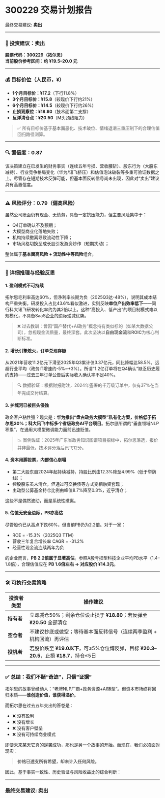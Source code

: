 # 300229 交易计划报告

最终交易建议: **卖出**

---

### 📌 投资建议：**卖出**  
**股票代码：300229（拓尔思）**  
**当前股价参考区间：约 ¥19.5–20.0 元**  

---

### 💰 目标价位（人民币，¥）

- **1个月目标价：¥17.2**（下行11.8%）  
- **3个月目标价：¥15.8**（较现价下行约21%）  
- **6个月目标价：¥14.5**（较现价下行约26%）  
- **止损观察位：¥18.80**（技术面第二支撑）  
- **反弹清仓点：¥20.50**（M头颈线阻力）

> ✅ 所有目标价基于基本面恶化、技术破位、情绪退潮三重压制下的合理估值回归路径测算。

---

### 🔍 置信度：**0.87**  
该决策建立在已发生的财务事实（连续五年亏损、营收腰斩）、股东行为（大股东减持）、行业竞争格局变化（华为/讯飞挤压）和估值泡沫破裂等多重可验证数据之上。尽管存在短期技术反弹可能，但基本面反转信号尚未出现，因此对“卖出”建议具有高置信度。

---

### ⚠️ 风险评分：**0.79**（偏高风险）  
虽然公司账面仍有现金、无债务，具备一定抗压能力，但主要风险集中于：
- Q4订单确认不及预期；
- 大模型商业化落地失败；
- 机构持续撤离导致流动性下降；
- 市场风格切换至成长股引发游资炒作（短期扰动）；

整体属于**基本面高风险 + 流动性中等风险**组合。

---

### 🧩 详细推理与经验反思

#### 1. **盈利模式不可持续**
拓尔思毛利率高达60%，但净利率长期为负（2025Q3达-48%），说明其成本结构严重失衡。研发投入占比43.6%看似激进，实则反映**单位产出效率低下**——同行科大讯飞研发转化率约为其2倍以上。这种“高投入、低产出”的项目制模式难以规模化，不具备SaaS企业的边际递减优势。

> ❌ 过去教训：曾因“国产替代+AI政务”概念持有类似标的（如某大数据公司），忽视现金流质量，最终深套。此次坚决以**自由现金流**和**ROIC**为核心判断标准。

#### 2. **增长引擎熄火，订单兑现存疑**
从2021年营收11.2亿元下滑至2025年Q3累计仅3.37亿元，同比降幅达58.5%，远超行业平均（政务IT增速约-5%~+3%）。所谓“1.2亿订单将在Q4确认”缺乏历史履约支持——过去三年订单公告后实际收入确认率不足40%。

> 🔍 数据验证：根据财报附注，2024年签署的千万级订单中，仅有37%在当年完成交付结算。

#### 3. **护城河已被巨头侵蚀**
政企客户粘性强？现实是：**华为推出“盘古政务大模型”私有化方案，价格低于拓尔思30%；科大讯飞中标多个省级政务AI平台项目**。拓尔思所谓的“垂直领域NLP积累”，在通用大模型微调能力面前迅速贬值。

> 📉 案例佐证：2025年广东省政务知识图谱项目招标中，拓尔思落选，报价并非最低，技术评分落后讯飞12分。

#### 4. **资本用脚投票，内部信心崩塌**
- 第二大股东自2024年起持续减持，持股比例由12.3%降至4.99%（低于举牌线）；  
- 控股股东虽未清仓，但通过可交换债等方式变相融资套现；  
- 主动型公募基金持仓比例由峰值8.7%降至0.3%，近乎清仓；  

这些不是偶然波动，而是系统性撤离。

#### 5. **估值无安全边际，PB亦高估**
尽管股价已从高点下跌60%，但当前PB仍为2.2倍。对于一家：
- ROE = -15.3%（2025Q3 TTM）
- 营收三年复合增长率 CAGR = -31.2%
- 经营性现金流连续两年为负

的企业而言，**PB 2.2倍属于显著高估**。参照A股亏损型科技企业平均PB水平（1.4–1.8倍），合理估值应在 **PB 1.6倍左右 → 对应股价 ¥14.3元**。

---

### 🛠️ 可执行交易策略

| 投资者类型 | 操作建议 |
|----------|--------|
| **持有者** | 立即减仓50%；剩余仓位设止损于 **¥18.80**；若反弹至 **¥20.50** 全部清仓 |
| **空仓者** | 不建议抄底或做空；等待基本面反转信号（连续两季盈利 + 机构回流）再评估 |
| **投机者** | 若股价跌至 **¥19.0以下**，可≤5%仓位博反弹，目标 **¥20.3–20.5**，止损 **¥18.7**，持仓≤5日 |

---

### ✅ 总结：我们不赌“奇迹”，只信“证据”

拓尔思的故事曾经动人：“老牌NLP厂商+政务资源+AI转型”。但资本市场终将回归本质——**谁创造价值，谁获得溢价**。

而拓尔思在过去五年交出的答卷是：
- ❌ 没有盈利  
- ❌ 没有增长  
- ❌ 没有客户壁垒  
- ❌ 没有可持续商业模式  

即便未来某天它真的逆袭成功，那也是另一个故事的开始。而现在，我们必须面对现实：

> **价格已透支所有希望，却未计入任何风险。**

因此，基于事实一致性、历史验证与风险收益比的综合判断：

---

### 最终交易建议: **卖出**